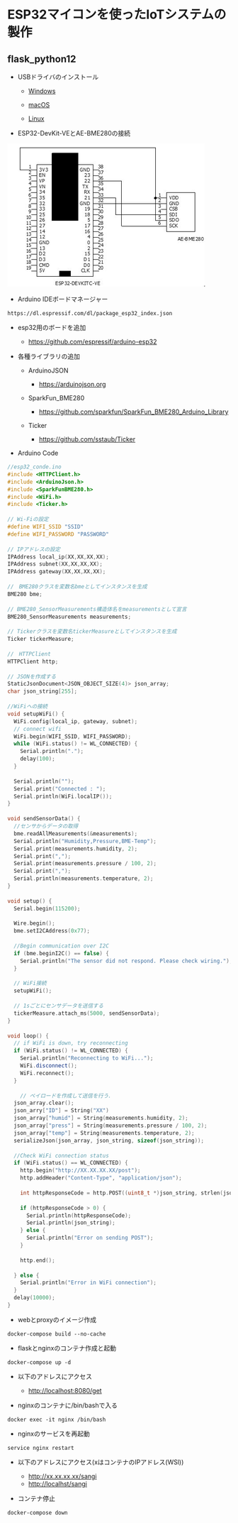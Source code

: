 # ESP32マイコンを使ったIoTシステムの製作

## flask_python12

- USBドライバのインストール

    - [Windows](https://www.silabs.com/documents/public/software/CP210x_VCP_Windows.zip)

    - [macOS](https://www.silabs.com/documents/public/software/Mac_OSX_VCP_Driver.zip)

    - [Linux](https://m5stack.oss-cn-shenzhen.aliyuncs.com/resource/drivers/CP210x_VCP_Linux.zip)

- ESP32-DevKit-VEとAE-BME280の接続

![回路図](/flask_sample12/fig.jpg)

- Arduino IDEボードマネージャー

```shell
https://dl.espressif.com/dl/package_esp32_index.json
```

- esp32用のボードを追加

    - <https://github.com/espressif/arduino-esp32>

- 各種ライブラリの追加

    - ArduinoJSON
        - <https://arduinojson.org>

    - SparkFun_BME280
        - <https://github.com/sparkfun/SparkFun_BME280_Arduino_Library>

    - Ticker
        - <https://github.com/sstaub/Ticker>


- Arduino Code

```c++
//esp32_conde.ino
#include <HTTPClient.h>
#include <ArduinoJson.h>
#include <SparkFunBME280.h>
#include <WiFi.h>
#include <Ticker.h>

// Wi-Fiの設定
#define WIFI_SSID "SSID"
#define WIFI_PASSWORD "PASSWORD"

// IPアドレスの設定
IPAddress local_ip(XX,XX,XX,XX);
IPAddress subnet(XX,XX,XX,XX);
IPAddress gateway(XX,XX,XX,XX);

//　BME280クラスを変数名bmeとしてインスタンスを生成
BME280 bme;

// BME280_SensorMeasurements構造体名をmeasurementsとして宣言
BME280_SensorMeasurements measurements;

// Tickerクラスを変数名tickerMeasureとしてインスタンスを生成
Ticker tickerMeasure;

//　HTTPClient
HTTPClient http;

// JSONを作成する
StaticJsonDocument<JSON_OBJECT_SIZE(4)> json_array;
char json_string[255];

//WiFiへの接続
void setupWiFi() {
  WiFi.config(local_ip, gateway, subnet);
  // connect wifi
  WiFi.begin(WIFI_SSID, WIFI_PASSWORD);
  while (WiFi.status() != WL_CONNECTED) {
    Serial.println(".");
    delay(100);
  }

  Serial.println("");
  Serial.print("Connected : ");
  Serial.println(WiFi.localIP());
}

void sendSensorData() {
  //センサからデータの取得
  bme.readAllMeasurements(&measurements);
  Serial.println("Humidity,Pressure,BME-Temp");
  Serial.print(measurements.humidity, 2);
  Serial.print(",");
  Serial.print(measurements.pressure / 100, 2);
  Serial.print(",");
  Serial.println(measurements.temperature, 2);
}

void setup() {
  Serial.begin(115200);

  Wire.begin();
  bme.setI2CAddress(0x77);

  //Begin communication over I2C
  if (bme.beginI2C() == false) {
    Serial.println("The sensor did not respond. Please check wiring.");
  }

  // WiFi接続
  setupWiFi();

  // 1sごとにセンサデータを送信する
  tickerMeasure.attach_ms(5000, sendSensorData);
}

void loop() {
  // if WiFi is down, try reconnecting
  if (WiFi.status() != WL_CONNECTED) {
    Serial.println("Reconnecting to WiFi...");
    WiFi.disconnect();
    WiFi.reconnect();
  }

    // ペイロードを作成して送信を行う．
  json_array.clear();
  json_arry["ID"] = String("XX")
  json_array["humid"] = String(measurements.humidity, 2);
  json_array["press"] = String(measurements.pressure / 100, 2);
  json_array["temp"] = String(measurements.temperature, 2);
  serializeJson(json_array, json_string, sizeof(json_string));

  //Check WiFi connection status
  if (WiFi.status() == WL_CONNECTED) {
    http.begin("http://XX.XX.XX.XX/post");
    http.addHeader("Content-Type", "application/json");

    int httpResponseCode = http.POST((uint8_t *)json_string, strlen(json_string));

    if (httpResponseCode > 0) {
      Serial.println(httpResponseCode);
      Serial.println(json_string);
    } else {
      Serial.println("Error on sending POST");
    }

    http.end();

  } else {
    Serial.println("Error in WiFi connection");
  }
  delay(10000);
}
```

- webとproxyのイメージ作成

```shell
docker-compose build --no-cache
```

- flaskとnginxのコンテナ作成と起動

```shell
docker-compose up -d
```

- 以下のアドレスにアクセス

    - <http://localhost:8080/get>

- nginxのコンテナに/bin/bashで入る

```shell
docker exec -it nginx /bin/bash
```

- nginxのサービスを再起動

```shell
service nginx restart
```

- 以下のアドレスにアクセス(xはコンテナのIPアドレス(WSl))

    - <http://xx.xx.xx.xx/sangi>
    - <http://localhst/sangi>

- コンテナ停止

```shell
docker-compose down
```
